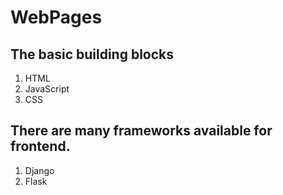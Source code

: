 # WebPages

## The basic building blocks
1. HTML
2. JavaScript
3. CSS

## There are many frameworks available for frontend.
1. Django
2. Flask
